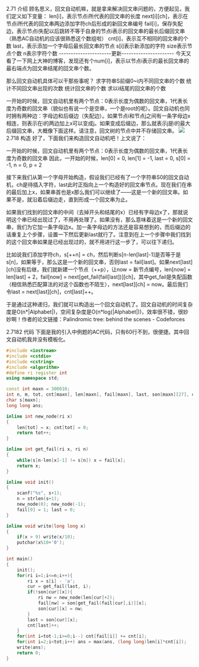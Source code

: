 2.71 介绍
顾名思义，回文自动机嘛，就是拿来解决回文串问题的，方便起见，我们定义如下变量：
len[i]，表示节点i所代表的回文串的长度
next[i][ch]，表示在节点i所代表的回文串两边添加字符ch后形成的新回文串编号
fail[i]，保存失配边，表示节点i失配以后跳转不等于自身的节点i表示的回文串的最长后缀回文串（熟悉AC自动机的应该很熟悉这个数组啦）
cnt[i]，表示互不相同的回文串的个数
last，表示添加一个字母后最长回文串的节点
s[i]表示新添加的字符
size表示节点个数
n表示字符个数
----------------------更新----------------------
今天又看了一下网上大神的博客，发现还有个num[i]，表示以节点i表示的最长回文串的最右端点为回文串结尾的回文串个数。

那么回文自动机具体可以干那些事呢？
求字符串S前缀0~i内不同回文串的个数
统计不同回文串出现的次数
统计回文串的个数
求以i结尾的回文串的个数

一开始的时候，回文自动机里有两个节点：0表示长度为偶数的回文串，1代表长度为奇数的回文串（貌似也有说一个是空串，一个是root的呢）。回文自动机也同时拥有两种边：字母边和后缀边（失配边）。如果节点i和节点j之间有一条字母边x相连，则表示在i的两边加上x可以变成j。如果变成后缀边，那么就表示j是i的最大后缀回文串，大概像下面这样。请注意，回文树的节点中并不存储回文串。
![](https://pic4.zhimg.com/80/v2-9fc6d3fb065500c07c4bec01c4505a93_hd.png)
2.718 构造
好了，下面我们来构造回文自动机吧！上文说了：

一开始的时候，回文自动机里有两个节点：0表示长度为偶数的回文串，1代表长度为奇数的回文串
因此，一开始的时候，len[0] = 0, len[1] = -1, last = 0, s[0] = -1, n = 0, p = 2

接下来我们从第一个字母开始构造，假设我们已经有了一个字符串S0的回文自动机，ch是待插入字符，last此时正指向上一个构造好的回文串节点。现在我们在串的最后加上x，如果串首也是x那么我们可以继续了——这是一个新的回文串。如果不是，就沿着后缀边走，直到形成一个回文串为止。

如果我们找到的回文串的中间（去掉开头和结尾的x）已经有字母边x了，那就说明这个串已经出现过了，不用再处理了。如果没有，那么意味着这是一个新的回文串，我们为它加一条字母边x。加一条字母边的方法还是容易想到的，而后缀边的话重复上个步骤，设置一下然后更新last就行了。注意到在上一个步骤中我们找到的这个回文串如果是已经出现过的，就不用进行这一步了，可以往下递归。

比如说我们添加字符ch，s[++n] = ch，然后判断s[n-len[last]-1]是否等于是s[n]，如果等于，那么这是一个新的回文串，否则last = fail[last]。如果next[last][ch]没有后继，我们就新建一个节点（++p），让now = 新节点编号，len[now] = len[last] + 2，fail[now] = next[get_fail(fail[last])][ch]，其中get_fail是失配函数（相信熟悉匹配算法的对这个函数也不陌生），next[last][ch] = now。最后我们令last = next[last][ch]，cnt[last]++。

于是通过这种递归，我们就可以构造出一个回文自动机了。回文自动机的时间复杂度是O(n*|Alphabet|)，空间复杂度是O(n*log(|Alphabet|))，效率很不错，很妙妙啊！作者的论文链接：Palindromic tree: behind the scenes - Codeforces

2.7182 代码
下面是我的引入中例题的AC代码，只有60行不到，很便捷。其中回文自动机我并没有模板化。
```cpp
#include <iostream>
#include <cstdio>
#include <cstring>
#include <algorithm>
#define ri register int
using namespace std;

const int maxn = 300010;
int n, m, tot, cnt[maxn], len[maxn], fail[maxn], last, son[maxn][27], cur;
char s[maxn];
long long ans;

inline int new_node(ri x)
{
	len[tot] = x; cnt[tot] = 0;
	return tot++;
}

inline int get_fail(ri x, ri n)
{
	while(s[n-len[x]-1] != s[n]) x = fail[x];
	return x;
}

inline void init()
{
	scanf("%s", s+1);
	n = strlen(s+1);
	new_node(0); new_node(-1);
	fail[0] = 1; last = 0;
}

inline void write(long long x)
{
	if(x > 9) write(x/10);
	putchar(x%10+'0');
}

int main()
{
	init();
	for(ri i=1;i<=n;i++){
		ri x = s[i] - 'a';
		cur = get_fail(last, i);
		if(!son[cur][x]){
			ri nw = new_node(len[cur]+2);
			fail[nw] = son[get_fail(fail[cur],i)][x];
			son[cur][x] = nw;
		}
		last = son[cur][x];
		cnt[last]++;
	}
	for(int i=tot-1;i>=0;i--) cnt[fail[i]] += cnt[i];
	for(int i=2;i<tot;i++) ans = max(ans, (long long)len[i]*cnt[i]);
	write(ans);
	return 0;
}
```